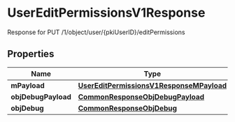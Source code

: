 

# UserEditPermissionsV1Response

Response for PUT /1/object/user/{pkiUserID}/editPermissions

## Properties

| Name | Type | Description | Notes |
|------------ | ------------- | ------------- | -------------|
|**mPayload** | [**UserEditPermissionsV1ResponseMPayload**](UserEditPermissionsV1ResponseMPayload.md) |  |  |
|**objDebugPayload** | [**CommonResponseObjDebugPayload**](CommonResponseObjDebugPayload.md) |  |  [optional] |
|**objDebug** | [**CommonResponseObjDebug**](CommonResponseObjDebug.md) |  |  [optional] |



